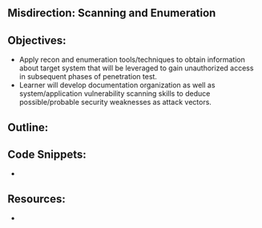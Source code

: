 Misdirection: Scanning and Enumeration
----------------------------------------------------------------

Objectives:
----------------------------------------------------------------
+ Apply recon and enumeration tools/techniques to obtain information about target system that will be leveraged to gain 
unauthorized access in subsequent phases of penetration test. 
+ Learner will develop documentation organization as well as 
system/application vulnerability scanning skills to deduce possible/probable security weaknesses as attack vectors.

Outline:
----------------------------------------------------------------


Code Snippets:
----------------------------------------------------------------
+ 

Resources:
----------------------------------------------------------------
+ 

